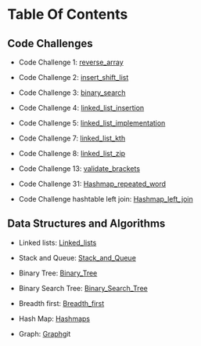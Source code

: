 # Table Of Contents

## Code Challenges

- Code Challenge 1: [reverse_array](./code_challenges/code-challenge1/README.md)

- Code Challenge 2: [insert_shift_list](./code_challenges/code-challenge2/README.md)

- Code Challenge 3: [binary_search](./code_challenges/code-challenge3/README.md)

- Code Challenge 4: [linked_list_insertion](./code_challenges/code-challenge4/README.md)

- Code Challenge 5: [linked_list_implementation](/./data_structures/linked_list.py)

- Code Challenge 7: [linked_list_kth](./data_structures/linked_list.py)

- Code Challenge 8: [linked_list_zip](./code_challenges/code-challenge8/README.md)

- Code Challenge 13: [validate_brackets](./code_challenges/code-challenge13/README.md)

- Code Challenge 31: [Hashmap_repeated_word](./code_challenges/hashmap-repeated_word/README.md)

- Code Challenge hashtable left join: [Hashmap_left_join](./code_challenges/hashtable_left_join.py)

## Data Structures and Algorithms

- Linked lists: [Linked_lists](./data_structures/linked_list.py)

- Stack and Queue: [Stack_and_Queue](./data_structures/README_FOLDER/stack_and_queue.md)

- Binary Tree: [Binary_Tree](./data_structures/README_FOLDER/binary_tree.md)

- Binary Search Tree: [Binary_Search_Tree](./data_structures/README_FOLDER/binary_tree.md)

- Breadth first: [Breadth_first](./code_challenges/breadth-first/README.md)

- Hash Map: [Hashmaps](./data_structures/hashtable.py)

- Graph: [Graph](./data_structures/graph.py)git
